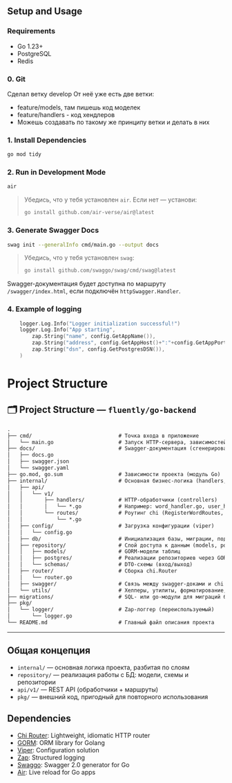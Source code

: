 ## Setup and Usage

### Requirements

- Go 1.23+
- PostgreSQL
- Redis

### 0. Git

Сделал ветку develop
От неё уже есть две ветки:
- feature/models, там пишешь код моделек
- feature/handlers - код хендлеров
- Можешь создавать по такому же принципу ветки и делать в них

### 1. Install Dependencies

```bash
go mod tidy
```

### 2. Run in Development Mode

```bash
air
```

> Убедись, что у тебя установлен `air`. Если нет — установи:
> ```bash
> go install github.com/air-verse/air@latest
> ```

### 3. Generate Swagger Docs

```bash
swag init --generalInfo cmd/main.go --output docs
```

> Убедись, что у тебя установлен `swag`:
> ```bash
> go install github.com/swaggo/swag/cmd/swag@latest
> ```

Swagger-документация будет доступна по маршруту `/swagger/index.html`, если подключён `httpSwagger.Handler`.

### 4. Example of logging

```main.go
	logger.Log.Info("Logger initialization successful!")
	logger.Log.Info("App starting",
		zap.String("name", config.GetAppName()),
		zap.String("address", config.GetAppHost()+":"+config.GetAppPort()),
		zap.String("dsn", config.GetPostgresDSN()),
	)
```

# Project Structure
## 🗂️ Project Structure — `fluently/go-backend`

```txt
.
├── cmd/                            # Точка входа в приложение
│   └── main.go                     # Запуск HTTP-сервера, зависимостей и маршрутов
├── docs/                           # Swagger-документация (сгенерировано через swag)
│   ├── docs.go
│   ├── swagger.json
│   └── swagger.yaml
├── go.mod, go.sum                  # Зависимости проекта (модуль Go)
├── internal/                       # Основная бизнес-логика (handlers, сервисы, доступ к данным)
│   ├── api/
│   │   └── v1/
│   │       ├── handlers/           # HTTP-обработчики (controllers)
│   │       │   └── *.go            # Например: word_handler.go, user_handler.go и т.д.
│   │       └── routes/             # Роутинг chi (RegisterWordRoutes, и т.п.)
│   │           └── *.go
│   ├── config/                     # Загрузка конфигурации (viper)
│   │   └── config.go
│   ├── db/                         # Инициализация базы, миграции, подключения (ещё пусто)
│   ├── repository/                 # Слой доступа к данным (models, postgres-реализации, DTO)
│   │   ├── models/                 # GORM-модели таблиц
│   │   ├── postgres/               # Реализации репозиториев через GORM
│   │   └── schemas/                # DTO-схемы (вход/выход)
│   ├── router/                     # Сборка chi.Router
│   │   └── router.go
│   ├── swagger/                    # Связь между swagger-доками и chi (опционально)
│   └── utils/                      # Хелперы, утилиты, форматирование, ошибки и т.д.
├── migrations/                     # SQL- или go-модули для миграций базы данных
├── pkg/
│   └── logger/                     # Zap-логгер (переиспользуемый)
│       └── logger.go
└── README.md                       # Главный файл описания проекта
```

---

## Общая концепция

- `internal/` — основная логика проекта, разбитая по слоям
- `repository/` — реализация работы с БД: модели, схемы и репозитории
- `api/v1/` — REST API (обработчики + маршруты)
- `pkg/` — внешний код, пригодный для повторного использования

## Dependencies

- [Chi Router](https://github.com/go-chi/chi): Lightweight, idiomatic HTTP router
- [GORM](https://gorm.io/): ORM library for Golang
- [Viper](https://github.com/spf13/viper): Configuration solution
- [Zap](https://github.com/uber-go/zap): Structured logging
- [Swaggo](https://github.com/swaggo/swag): Swagger 2.0 generator for Go
- [Air](https://github.com/cosmtrek/air): Live reload for Go apps
